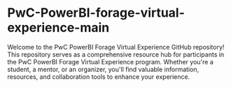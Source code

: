 # PwC-PowerBI-forage-virtual-experience-main
Welcome to the PwC PowerBI Forage Virtual Experience GitHub repository! This repository serves as a comprehensive resource hub for participants in the PwC PowerBI Forage Virtual Experience program. Whether you're a student, a mentor, or an organizer, you'll find valuable information, resources, and collaboration tools to enhance your experience.
